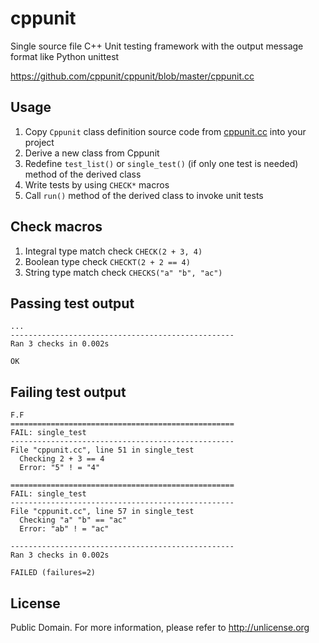# cppunit

Single source file C++ Unit testing framework with the output message format like Python unittest

https://github.com/cppunit/cppunit/blob/master/cppunit.cc

## Usage
1. Copy `Cppunit` class definition source code from [cppunit.cc](cppunit.cc) into your project
2. Derive a new class from Cppunit
3. Redefine `test_list()` or `single_test()` (if only one test is needed) method of the derived class
4. Write tests by using `CHECK*` macros
5. Call `run()` method of the derived class to invoke unit tests

## Check macros

1. Integral type match check `CHECK(2 + 3, 4)`
2. Boolean type check `CHECKT(2 + 2 == 4)`
3. String type match check `CHECKS("a" "b", "ac")`

## Passing test output

```
...
--------------------------------------------------
Ran 3 checks in 0.002s

OK
```

## Failing test output

```
F.F
==================================================
FAIL: single_test
--------------------------------------------------
File "cppunit.cc", line 51 in single_test
  Checking 2 + 3 == 4
  Error: "5" ! = "4"

==================================================
FAIL: single_test
--------------------------------------------------
File "cppunit.cc", line 57 in single_test
  Checking "a" "b" == "ac"
  Error: "ab" ! = "ac"

--------------------------------------------------
Ran 3 checks in 0.002s

FAILED (failures=2)
```

## License
Public Domain. For more information, please refer to <http://unlicense.org>
